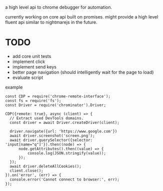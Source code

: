 a high level api to chrome debugger for automation.

currently working on core api built on promises.  might provide a high level fluent api similar to nightmarejs in the future.

# TODO

* add core unit tests
* implement click
* implement send keys
* better page navigation (should intelligently wait for the page to load)
* evaluate script

example

```
const CDP = require('chrome-remote-interface');
const fs = require('fs');
const Driver = require('chrominator').Driver;

CDP({remote: true}, async (client) => {
  // Extract used DevTools domains.
  const driver = await Driver.createDriver(client);

  driver.navigate({url: 'https://www.google.com'})
  await driver.screenshot('screen.png');
  await driver.querySelector({selector: 'input[name="q"]'}).then((node) => {
      node.getAttributes().then((value) => {
          console.log(JSON.stringify(value));
      });
  });
  await driver.deleteAllCookies();
  client.close();
}).on('error', (err) => {
  console.error('Cannot connect to browser:', err);
});

```
